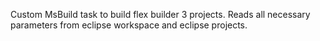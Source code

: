 Custom MsBuild task to build flex builder 3 projects.
Reads all necessary parameters from eclipse workspace and eclipse projects.